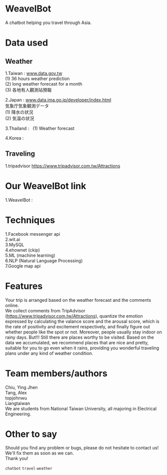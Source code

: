 # WeavelBot
A chatbot helping you travel through Asia.

# Data used
## Weather
1.Taiwan : www.data.gov.tw    
(1) 36 hours weather prediction   
(2) long weather forecast for a month    
(3) 各地有人觀測站預報   

2.Japan : www.data.jma.go.jp/developer/index.html   
気象庁気象観測データ  
(1) 降水の状況  
(2) 気温の状況  

3.Thailand :  
(1) Weather forecast

4.Korea :  

## Traveling
1.tripadvisor  https://www.tripadvisor.com.tw/Attractions

# Our WeavelBot link
1.WeavelBot : 

# Techniques
1.Facebook messenger api   
2.wit.ai   
3.MySQL   
4.ehownet (ckip)   
5.ML (machine learning)   
6.NLP (Natural Language Processing)   
7.Google map api   

# Features
Your trip is arranged based on the weather forecast and the comments online.   
We collect comments from TripAdvisor (https://www.tripadvisor.com.tw/Attractions), quantize the emotion expressed by calculating the valance score and the arousal score, which is the rate of positivity and excitement respectively, and finally figure out whether people like the spot or not.
Moreover, people usually stay indoor on rainy days. But!!! Still there are places worthy to be visited. Based on the data we accumulated, we recommend places that are nice and pretty, suitable for you to go even when it rains, providing you wonderful traveling plans under any kind of weather condition.   

# Team members/authors 
  Chiu, Ying Jhen  
  Tang, Alex  
  topjohnwu  
  Liangtaiwan   
We are students from National Taiwan University, all majoring in Electrical Engineering. 

# Other to say
Should you find any problem or bugs, please do not hesitate to contact us!
We'll fix them as soon as we can.   
Thank you!   

`chatbot` `travel` `weather`   

